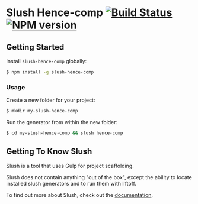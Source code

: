 # Slush Hence-comp [![Build Status](https://secure.travis-ci.org/hence-io/slush-hence-comp.png?branch=master)](https://travis-ci.org/Sean/slush-hence-comp) [![NPM version](https://badge-me.herokuapp.com/api/npm/slush-hence-comp.png)](http://badges.enytc.com/for/npm/slush-hence-comp)

> 


## Getting Started

Install `slush-hence-comp` globally:

```bash
$ npm install -g slush-hence-comp
```

### Usage

Create a new folder for your project:

```bash
$ mkdir my-slush-hence-comp
```

Run the generator from within the new folder:

```bash
$ cd my-slush-hence-comp && slush hence-comp
```

## Getting To Know Slush

Slush is a tool that uses Gulp for project scaffolding.

Slush does not contain anything "out of the box", except the ability to locate installed slush generators and to run them with liftoff.

To find out more about Slush, check out the [documentation](https://github.com/slushjs/slush).
